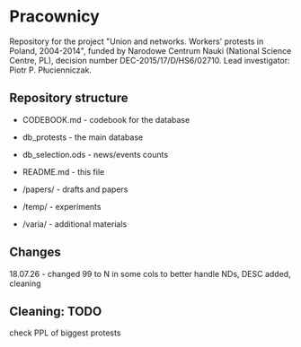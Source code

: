 # Pracownicy
Repository for the project "Union and networks. Workers' protests in Poland, 2004-2014", funded by Narodowe Centrum Nauki (National Science Centre, PL), decision number DEC-2015/17/D/HS6/02710. 
Lead investigator: Piotr P. Płucienniczak.

## Repository structure
* CODEBOOK.md - codebook for the database
* db_protests - the main database
* db_selection.ods - news/events counts
* README.md - this file

* /papers/ - drafts and papers
* /temp/ - experiments
* /varia/ - additional materials


## Changes
18.07.26 - changed 99 to N in some cols to better handle NDs, DESC added, cleaning

## Cleaning: TODO
check PPL of biggest protests

